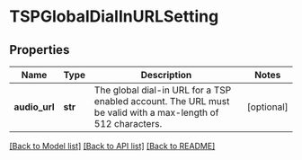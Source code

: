 # TSPGlobalDialInURLSetting

## Properties
Name | Type | Description | Notes
------------ | ------------- | ------------- | -------------
**audio_url** | **str** | The global dial-in URL for a TSP enabled account. The URL must be valid with a max-length of 512 characters. | [optional] 

[[Back to Model list]](../README.md#documentation-for-models) [[Back to API list]](../README.md#documentation-for-api-endpoints) [[Back to README]](../README.md)

